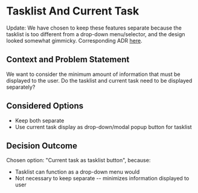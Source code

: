 # Tasklist And Current Task

Update: We have chosen to keep these features separate because the tasklist is too different from a drop-down menu/selector,
and the design looked somewhat gimmicky.
Corresponding ADR [here](./021821-Current-Task-As-Button-Revisited.md).

## Context and Problem Statement

We want to consider the minimum amount of information that must be displayed to the user.
Do the tasklist and current task need to be displayed separately?

## Considered Options

* Keep both separate
* Use current task display as drop-down/modal popup button for tasklist

## Decision Outcome

Chosen option: "Current task as tasklist button", because:
- Tasklist can function as a drop-down menu would
- Not necessary to keep separate -- minimizes information displayed to user